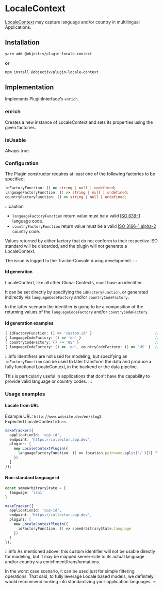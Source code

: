 # LocaleContext

[LocaleContext](/taxonomy/reference/global-contexts/LocaleContext.md) may capture language and/or country in multilingual Applications.

## Installation
```sh
yarn add @objectiv/plugin-locale-context
```

**or**

```sh
npm install @objectiv/plugin-locale-context
```

## Implementation
Implements PluginInterface's `enrich`.

### enrich
Creates a new instance of LocaleContext and sets its properties using the given factories.  

### isUsable
Always true.

### Configuration
The Plugin constructor requires at least one of the following factories to be specified:

```ts
idFactoryFunction: () => string | null | undefined;
languageFactoryFunction: () => string | null | undefined;
countryFactoryFunction: () => string | null | undefined;
```

:::caution
- `languageFactoryFunction` return value must be a valid [ISO 639-1](https://en.wikipedia.org/wiki/List_of_ISO_639-1_codes) language code.
- `countryFactoryFunction` return value must be a valid [ISO 3166-1 alpha-2](https://en.wikipedia.org/wiki/ISO_3166-1_alpha-2#Officially_assigned_code_elements) country code.

Values returned by either factory that do not conform to their respective ISO standard will be discarded, and the 
plugin will not generate a LocaleContext. 

The issue is logged to the TrackerConsole during development.
:::


#### Id generation
LocaleContext, like all other Global Contexts, must have an identifier.  

It can be set directly by specifying the `idFactoryFunction`, or generated indirectly via `languageCodeFactory` 
and/or `countryCodeFactory`. 

In the latter scenario the identifier is going to be a composition of the returning values of the
`languageCodeFactory` and/or `countryCodeFactory`. 

#### Id generation examples

```ts
{ idFactoryFunction: () => 'custom-id' }                             // id: 'custom-id'
{ languageCodeFactory: () => 'en' }                                  // id: 'en'
{ countryCodeFactory: () => 'US' }                                   // id: 'US'
{ languageCodeFactory: () => 'en', countryCodeFactory: () => 'US' }  // id: 'en_US'
```

:::info
Identifiers are not used for modeling, but specifying an `idFactoryFunction` can be used to later transform the data 
and produce a fully functional LocaleContext, in the backend or the data pipeline.

This is particularly useful in applications that don't have the capability to provide valid language or country codes.
:::

### Usage examples

#### Locale from URL
Example URL: `http://www.website.dev/en/slug2`.   
Expected LocaleContext id: `en`.  

```ts
makeTracker({
  applicationId: 'app-id',
  endpoint: 'https://collector.app.dev',
  plugins: [
    new LocaleContextPlugin({
      languageFactoryFunction: () => location.pathname.split('/')[1] ?? null 
    })
  ]
});  
```

#### Non-standard language id
```ts
const someArbitraryState = {
  language: 'lan1'
}

makeTracker({
  applicationId: 'app-id',
  endpoint: 'https://collector.app.dev',
  plugins: [
    new LocaleContextPlugin({
      idFactoryFunction: () => someArbitraryState.language 
    })
  ]
});  
```

:::info
As mentioned above, this custom identifier will not be usable directly for modeling, but it may be mapped server-side
to its actual language and/or country via enrichment/transformations.

In the worst case scenario, it can be used just for simple filtering operations. That said, to fully leverage Locale 
based models, we definitely would recommend looking into standardizing your application languages.
:::

